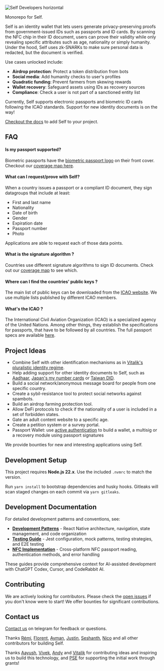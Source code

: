 ![Self Developers horizontal](https://github.com/user-attachments/assets/14c33806-9549-4eee-a2b2-bcfcf873ae80)

Monorepo for Self.

Self is an identity wallet that lets users generate privacy-preserving proofs from government-issued IDs such as passports and ID cards.
By scanning the NFC chip in their ID document, users can prove their validity while only revealing specific attributes such as age, nationality or simply humanity.
Under the hood, Self uses zk-SNARKs to make sure personal data is redacted, but the document is verified.

Use cases unlocked include:

- **Airdrop protection**: Protect a token distribution from bots
- **Social media**: Add humanity checks to user's profiles
- **Quadratic funding**: Prevent farmers from skewing rewards
- **Wallet recovery**: Safeguard assets using IDs as recovery sources
- **Compliance**: Check a user is not part of a sanctioned entity list

Currently, Self supports electronic passports and biometric ID cards following the ICAO standards. Support for new identity documents is on the way!

[Checkout the docs](https://docs.self.xyz/) to add Self to your project.

## FAQ

#### Is my passport supported?

Biometric passports have the [biometric passport logo](https://en.wikipedia.org/wiki/Biometric_passport) on their front cover.
Checkout our [coverage map here](http://map.self.xyz/).

#### What can I request/prove with Self?

When a country issues a passport or a compliant ID document, they sign datagroups that include at least:

- First and last name
- Nationality
- Date of birth
- Gender
- Expiration date
- Passport number
- Photo

Applications are able to request each of those data points.

#### What is the signature algorithm ?

Countries use different signature algorithms to sign ID documents. Check out our [coverage map](http://map.self.xyz/) to see which.

#### Where can I find the countries' public keys ?

The main list of public keys can be downloaded from the [ICAO website](https://download.pkd.icao.int/). We use multiple lists published by different ICAO members.

#### What's the ICAO ?

The International Civil Aviation Organization (ICAO) is a specialized agency of the United Nations. Among other things, they establish the specifications for passports, that have to be followed by all countries. The full passport specs are available [here](https://www.icao.int/publications/pages/publication.aspx?docnum=9303).

## Project Ideas

- Combine Self with other identification mechanisms as in [Vitalik's pluralistic identity regime](https://vitalik.eth.limo/general/2025/06/28/zkid.html).
- Help adding support for other identity documents to Self, such as [Aadhaar](https://github.com/anon-aadhaar), [Japan's my number cards](https://github.com/MynaWallet/monorepo) or [Taiwan DID](https://github.com/tw-did/tw-did/).
- Build a social network/anonymous message board for people from one specific country.
- Create a sybil-resistance tool to protect social networks against spambots.
- Build an airdrop farming protection tool.
- Allow DeFi protocols to check if the nationality of a user is included in a set of forbidden states.
- Gate an adult content website to a specific age.
- Create a petition system or a survey portal.
- Passport Wallet: use [active authentication](<https://en.wikipedia.org/wiki/Biometric_passport#:~:text=Active%20Authentication%20(AA),Using%20AA%20is%20optional.>) to build a wallet, a multisig or a recovery module using passport signatures

We provide bounties for new and interesting applications using Self.

## Development Setup

This project requires **Node.js 22.x**. Use the included `.nvmrc` to match the version.

Run `yarn install` to bootstrap dependencies and husky hooks.
Gitleaks will scan staged changes on each commit via `yarn gitleaks`.

## Development Documentation

For detailed development patterns and conventions, see:

- **[Development Patterns](docs/development-patterns.md)** - React Native architecture, navigation, state management, and code organization
- **[Testing Guide](docs/testing-guide.md)** - Jest configuration, mock patterns, testing strategies, and E2E testing
- **[NFC Implementation](docs/nfc-implementation.md)** - Cross-platform NFC passport reading, authentication methods, and error handling

These guides provide comprehensive context for AI-assisted development with ChatGPT Codex, Cursor, and CodeRabbit AI.

## Contributing

We are actively looking for contributors. Please check the [open issues](https://github.com/selfxyz/self/issues) if you don't know were to start! We offer bounties for significant contributions.

## Contact us

[Contact us](https://t.me/selfprotocolbuilder) on telegram for feedback or questions.

Thanks [Rémi](https://github.com/remicolin), [Florent](https://github.com/0xturboblitz), [Ayman](https://github.com/Nesopie), [Justin](https://github.com/transphorm), [Seshanth](https://github.com/seshanthS), [Nico](https://github.com/motemotech) and all other contributors for building Self.

Thanks [Aayush](https://twitter.com/yush_g), [Vivek](https://twitter.com/viv_boop), [Andy](https://twitter.com/AndyGuzmanEth) and [Vitalik](https://github.com/vbuterin) for contributing ideas and inspiring us to build this technology, and [PSE](https://pse.dev/) for supporting the initial work through grants!

